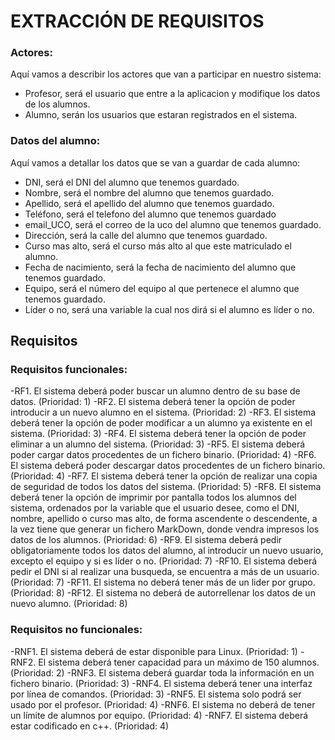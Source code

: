 # EXTRACCIÓN DE REQUISITOS

### Actores:

Aquí vamos a describir los actores que van a participar en nuestro sistema:
* Profesor, será el usuario que entre a la aplicacion y modifique los datos de los alumnos.
* Alumno, serán los usuarios que estaran registrados en el sistema.

### Datos del alumno:

Aquí vamos a detallar los datos que se van a guardar de cada alumno:
* DNI, será el DNI del alumno que tenemos guardado.
* Nombre, será el nombre del alumno que tenemos guardado.
* Apellido, será el apellido del alumno que tenemos guardado.
* Teléfono, será el telefono del alumno que tenemos guardado
* email_UCO, será el correo de la uco del alumno que tenemos guardado.
* Dirección, será la calle del alumno que tenemos guardado.
* Curso mas alto, será el curso más alto al que este matriculado el alumno.
* Fecha de nacimiento, será la fecha de nacimiento del alumno que tenemos guardado.
* Equipo, será el número del equipo al que pertenece el alumno que tenemos guardado.
* Líder o no, será una variable la cual nos dirá si el alumno es líder o no.

## Requisitos

### Requisitos funcionales:

-RF1. El sistema deberá poder buscar un alumno dentro de su base de datos. (Prioridad: 1)
-RF2. El sistema deberá tener la opción de poder introducir a un nuevo alumno en el sistema. (Prioridad: 2)
-RF3. El sistema deberá tener la opción de poder modificar a un alumno ya existente en el sistema. (Prioridad: 3)
-RF4. El sistema deberá tener la opción de poder eliminar a un alumno del sistema. (Prioridad: 3)
-RF5. El sistema deberá poder cargar datos procedentes de un fichero binario. (Prioridad: 4)
-RF6. El sistema deberá poder descargar datos procedentes de un fichero binario. (Prioridad: 4)
-RF7. El sistema deberá tener la opción de realizar una copia de seguridad de todos los datos del sistema. (Prioridad: 5)
-RF8. El sistema deberá tener la opción de imprimir por pantalla todos los alumnos del sistema, ordenados por la variable que el usuario desee, como el DNI, nombre, apellido o curso mas alto, de forma ascendente o descendente, a la vez tiene que generar un fichero MarkDown, donde vendra impresos los datos de los alumnos. (Prioridad: 6)
-RF9. El sistema deberá pedir obligatoriamente todos los datos del alumno, al introducir un nuevo usuario, excepto el equipo y si es líder o no. (Prioridad: 7)
-RF10. El sistema deberá pedir el DNI si al realizar una busqueda, se encuentra a más de un usuario. (Prioridad: 7)
-RF11. El sistema no deberá tener más de un lider por grupo. (Prioridad: 8)
-RF12. El sistema no deberá de autorrellenar los datos de un nuevo alumno. (Prioridad: 8)

### Requisitos no funcionales:

-RNF1. El sistema deberá de estar disponible para Linux. (Prioridad: 1)
-RNF2. El sistema deberá tener capacidad para un máximo de 150 alumnos. (Prioridad: 2)
-RNF3. El sistema deberá guardar toda la información en un fichero binario. (Prioridad: 3)
-RNF4. El sistema deberá tener una interfaz por línea de comandos. (Prioridad: 3)
-RNF5. El sistema solo podrá ser usado por el profesor. (Prioridad: 4)
-RNF6. El sistema no deberá de tener un límite de alumnos por equipo. (Prioridad: 4)
-RNF7. El sistema deberá estar codificado en c++. (Prioridad: 4)


